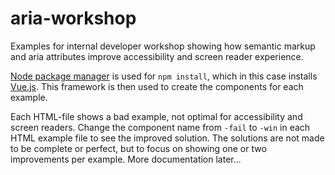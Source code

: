 # aria-workshop

Examples for internal developer workshop showing how semantic markup and aria attributes improve accessibility and screen reader experience.

[Node package manager](https://www.npmjs.com) is used for `npm install`, which in this case installs [Vue.js](https://github.com/vuejs/vue). This framework is then used to create the components for each example. 

Each HTML-file shows a bad example, not optimal for accessibility and screen readers. Change the component name from `-fail` to `-win` in each HTML example file to see the improved solution. The solutions are not made to be complete or perfect, but to focus on showing one or two improvements per example. More documentation later...